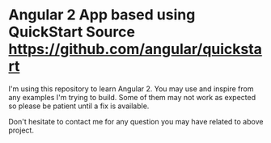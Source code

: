 # Angular 2 App based using QuickStart Source https://github.com/angular/quickstart

I'm using this repository to learn Angular 2. 
You may use and inspire from any examples I'm trying to build. Some of them may not work as expected so please be patient until a fix is available.
 
 Don't hesitate to contact me for any question you may have related to above project.
 
 
